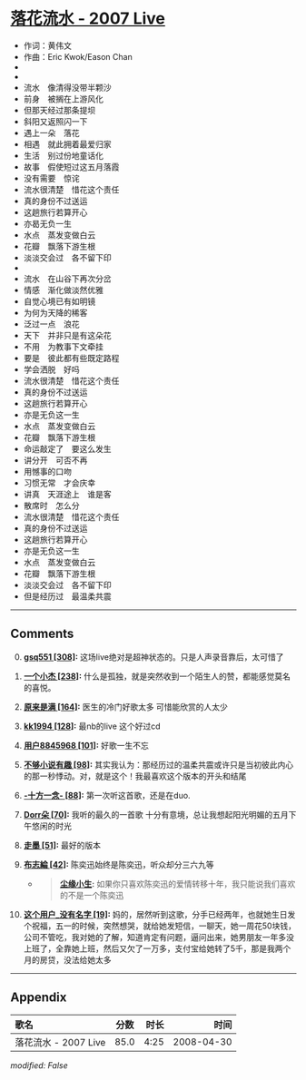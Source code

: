 # [落花流水 - 2007 Live](https://music.163.com/song?id=65288)

* 作词：黄伟文
* 作曲：Eric Kwok/Eason Chan
*
*
* 流水　像清得没带半颗沙
* 前身　被搁在上游风化
* 但那天经过那条提坝
* 斜阳又返照闪一下
* 遇上一朵　落花
* 相遇　就此拥着最爱归家
* 生活　别过份地童话化
* 故事　假使短过这五月落霞
* 没有需要　惊诧
* 流水很清楚　惜花这个责任
* 真的身份不过送运
* 这趟旅行若算开心
* 亦曷无负一生
* 水点　蒸发变做白云
* 花瓣　飘落下游生根
* 淡淡交会过　各不留下印
* 
* 流水　在山谷下再次分岔
* 情感　渐化做淡然优雅
* 自觉心境已有如明镜
* 为何为天降的稀客
* 泛过一点　浪花
* 天下　并非只是有这朵花
* 不用　为教事下文牵挂
* 要是　彼此都有些既定路程
* 学会洒脱　好吗
* 流水很清楚　惜花这个责任
* 真的身份不过送运
* 这趟旅行若算开心
* 亦是无负这一生
* 水点　蒸发变做白云
* 花瓣　飘落下游生根
* 命运敲定了　要这么发生
* 讲分开　可否不再
* 用憾事的口吻
* 习惯无常　才会庆幸
* 讲真　天涯途上　谁是客
* 散席时　怎么分
* 流水很清楚　惜花这个责任
* 真的身份不过送运
* 这趟旅行若算开心
* 亦是无负这一生
* 水点　蒸发变做白云
* 花瓣　飘落下游生根
* 淡淡交会过　各不留下印
* 但是经历过　最温柔共震


---

## Comments
0. **[gsq551 \[308\]](https://music.163.com/#/user/home?id=57091126):** 这场live绝对是超神状态的。只是人声录音靠后，太可惜了

1. **[一个小杰 \[238\]](https://music.163.com/#/user/home?id=268160280):** 什么是孤独，就是突然收到一个陌生人的赞，都能感觉莫名的喜悦。

2. **[原来是满 \[164\]](https://music.163.com/#/user/home?id=136373939):** 医生的冷门好歌太多  可惜能欣赏的人太少

3. **[kk1994 \[128\]](https://music.163.com/#/user/home?id=64286585):** 最nb的live 这个好过cd

4. **[用户8845968 \[101\]](https://music.163.com/#/user/home?id=8845968):** 好歌一生不忘

5. **[不够小说有趣 \[98\]](https://music.163.com/#/user/home?id=37451793):** 其实我认为：那经历过的温柔共震或许只是当初彼此内心的那一秒悸动。对，就是这个！我最喜欢这个版本的开头和结尾

6. **[-十方一念- \[88\]](https://music.163.com/#/user/home?id=91496376):** 第一次听这首歌，还是在duo.

7. **[Dorr朵 \[70\]](https://music.163.com/#/user/home?id=62953031):** 我听的最久的一首歌 十分有意境，总让我想起阳光明媚的五月下午悠闲的时光

8. **[走墨 \[51\]](https://music.163.com/#/user/home?id=33402232):** 最好的版本

9. **[布志綸 \[42\]](https://music.163.com/#/user/home?id=336203345):** 陈奕迅始终是陈奕迅，听众却分三六九等
	* > **[尘缘小生](https://music.163.com/#/user/home?id=407315463):** 如果你只喜欢陈奕迅的爱情转移十年，我只能说我们喜欢的不是一个陈奕迅

10. **[这个用户_没有名字 \[19\]](https://music.163.com/#/user/home?id=544788120):** 妈的，居然听到这歌，分手已经两年，也就她生日发个祝福，五一的时候，突然想哭，就给她发短信，一聊天，她一周花50块钱，公司不管吃，我对她的了解，知道肯定有问题，逼问出来，她男朋友一年多没上班了，全靠她上班，然后又欠了一万多，支付宝给她转了5千，那是我两个月的房贷，没法给她太多



---

## Appendix

|歌名|分数|时长|时间|
|:---|:---:|---:|---:|
|落花流水 - 2007 Live|85.0|4:25|2008-04-30

*modified: False*